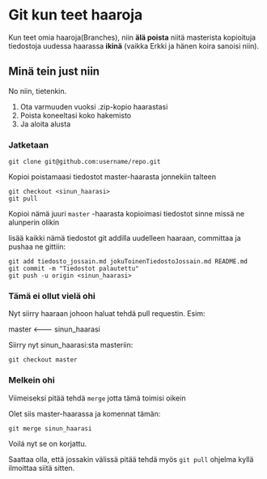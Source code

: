 
# Git kun teet haaroja

Kun teet omia haaroja(Branches), niin **älä poista** niitä masterista kopioituja tiedostoja uudessa haarassa **ikinä** (vaikka Erkki ja hänen koira sanoisi niin).

## Minä tein just niin

No niin, tietenkin.

1. Ota varmuuden vuoksi .zip-kopio haarastasi
1. Poista koneeltasi koko hakemisto
1. Ja aloita alusta

### Jatketaan

```
git clone git@github.com:username/repo.git
```

Kopioi poistamaasi tiedostot master-haarasta jonnekiin talteen

```
git checkout <sinun_haarasi>
git pull
```

Kopioi nämä juuri ```master``` -haarasta kopioimasi tiedostot sinne missä ne alunperin olikin

lisää kaikki nämä tiedostot git addilla uudelleen haaraan, committaa ja pushaa ne gittiin:

```
git add tiedosto_jossain.md jokuToinenTiedostoJossain.md README.md
git commit -m "Tiedostot palautettu"
git push -u origin <sinun_haarasi>
```

### Tämä ei ollut vielä ohi

Nyt siirry haaraan johoon haluat tehdä pull requestin.
Esim: 

master <--- sinun_haarasi

Siirry nyt sinun_haarasi:sta masteriin:

```
git checkout master
```

### Melkein ohi

Viimeiseksi pitää tehdä ```merge``` jotta tämä toimisi oikein

Olet siis master-haarassa ja komennat tämän:

```
git merge sinun_haarasi
```

Voilá nyt se on korjattu.

Saattaa olla, että jossakin välissä pitää tehdä myös ```git pull``` ohjelma kyllä ilmoittaa siitä sitten.
